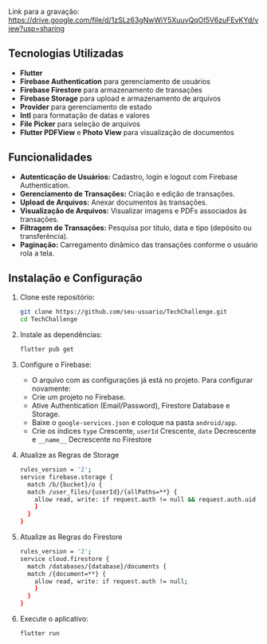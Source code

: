 Link para a gravação: https://drive.google.com/file/d/1zSLz63gNwWiY5XuuvQqOI5V6zuFEvKYd/view?usp=sharing

## Tecnologias Utilizadas

- **Flutter**
- **Firebase Authentication** para gerenciamento de usuários
- **Firebase Firestore** para armazenamento de transações
- **Firebase Storage** para upload e armazenamento de arquivos
- **Provider** para gerenciamento de estado
- **Intl** para formatação de datas e valores
- **File Picker** para seleção de arquivos
- **Flutter PDFView** e **Photo View** para visualização de documentos

## Funcionalidades

- **Autenticação de Usuários:** Cadastro, login e logout com Firebase Authentication.
- **Gerenciamento de Transações:** Criação e edição de transações.
- **Upload de Arquivos:** Anexar documentos às transações.
- **Visualização de Arquivos:** Visualizar imagens e PDFs associados às transações.
- **Filtragem de Transações:** Pesquisa por título, data e tipo (depósito ou transferência).
- **Paginação:** Carregamento dinâmico das transações conforme o usuário rola a tela.

## Instalação e Configuração

1. Clone este repositório:
   ```sh
   git clone https://github.com/seu-usuario/TechChallenge.git
   cd TechChallenge
   ```

2. Instale as dependências:
   ```sh
   flutter pub get
   ```

3. Configure o Firebase:

   * O arquivo com as configurações já está no projeto. Para configurar novamente:
   
   - Crie um projeto no Firebase.
   - Ative Authentication (Email/Password), Firestore Database e Storage.
   - Baixe o `google-services.json` e coloque na pasta `android/app`.
   - Crie os índices `type` Crescente, `userId` Crescente, `date` Decrescente e `__name__` Decrescente no Firestore

4. Atualize as Regras de Storage
   
    ```sh
    rules_version = '2';
    service firebase.storage {   
      match /b/{bucket}/o {
      match /user_files/{userId}/{allPaths=**} {
        allow read, write: if request.auth != null && request.auth.uid == userId;
        }
      }
    }
    ```
    
5. Atualize as Regras do Firestore
   
    ```sh
    rules_version = '2';
    service cloud.firestore {
      match /databases/{database}/documents {
      match /{document=**} {
        allow read, write: if request.auth != null;
        }
      }
    }
    ```

6. Execute o aplicativo:
   ```sh
   flutter run
   ```

